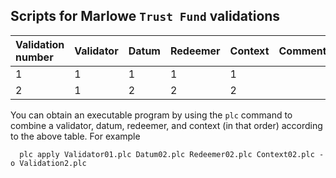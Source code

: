 ## Scripts for Marlowe `Trust Fund` validations

| Validation number | Validator | Datum | Redeemer | Context | Comments |
|:------------------|:----------|:------|:---------|:--------| :--------|
| 1                 | 1         | 1     | 1        | 1       |          |
| 2                 | 1         | 2     | 2        | 2       |          |

You can obtain an executable program by using the `plc` command to combine a
validator, datum, redeemer, and context (in that order) according to the above
table.  For example

```
  plc apply Validator01.plc Datum02.plc Redeemer02.plc Context02.plc -o Validation2.plc
```
